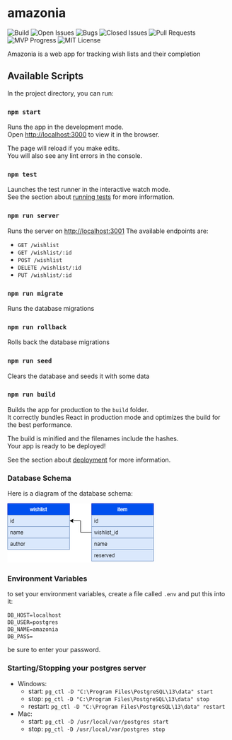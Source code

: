 # amazonia

![Build](https://img.shields.io/github/workflow/status/thirionlogan/amazonia/Node.js%20CI)
![Open Issues](https://img.shields.io/github/issues/thirionlogan/amazonia)
![Bugs](https://img.shields.io/github/issues/thirionlogan/amazonia/bug)
![Closed Issues](https://img.shields.io/github/issues-closed/thirionlogan/amazonia)
![Pull Requests](https://img.shields.io/github/issues-pr/thirionlogan/amazonia)
![MVP Progress](https://img.shields.io/github/milestones/progress-percent/thirionlogan/amazonia/1)
![MIT License](https://img.shields.io/github/license/thirionlogan/amazonia)

Amazonia is a web app for tracking wish lists and their completion

## Available Scripts

In the project directory, you can run:

### `npm start`

Runs the app in the development mode.\
Open [http://localhost:3000](http://localhost:3000) to view it in the browser.

The page will reload if you make edits.\
You will also see any lint errors in the console.

### `npm test`

Launches the test runner in the interactive watch mode.\
See the section about [running tests](https://facebook.github.io/create-react-app/docs/running-tests) for more information.

### `npm run server`

Runs the server on [http://localhost:3001](http://localhost:3001)
The available endpoints are:

- `GET /wishlist`
- `GET /wishlist/:id`
- `POST /wishlist`
- `DELETE /wishlist/:id`
- `PUT /wishlist/:id`

### `npm run migrate`

Runs the database migrations

### `npm run rollback`

Rolls back the database migrations

### `npm run seed`

Clears the database and seeds it with some data

### `npm run build`

Builds the app for production to the `build` folder.\
It correctly bundles React in production mode and optimizes the build for the best performance.

The build is minified and the filenames include the hashes.\
Your app is ready to be deployed!

See the section about [deployment](https://facebook.github.io/create-react-app/docs/deployment) for more information.

### Database Schema

Here is a diagram of the database schema:

![database schema](./schema.png)

### Environment Variables

to set your environment variables, create a file called `.env` and put this into it:

```
DB_HOST=localhost
DB_USER=postgres
DB_NAME=amazonia
DB_PASS=
```

be sure to enter your password.

### Starting/Stopping your postgres server

- Windows:
  - start: `pg_ctl -D "C:\Program Files\PostgreSQL\13\data" start`
  - stop: `pg_ctl -D "C:\Program Files\PostgreSQL\13\data" stop`
  - restart: `pg_ctl -D "C:\Program Files\PostgreSQL\13\data" restart`
- Mac:
  - start: `pg_ctl -D /usr/local/var/postgres start`
  - stop: `pg_ctl -D /usr/local/var/postgres stop`
